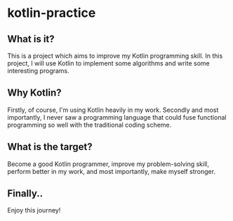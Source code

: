 # kotlin-practice
## What is it?
This is a project which aims to improve my Kotlin programming skill. In this project, I will use Kotlin to implement some algorithms and write some interesting programs.
## Why Kotlin?
Firstly, of course, I'm using Kotlin heavily in my work. Secondly and most importantly, I never saw a programming language that could fuse functional programming so well with the traditional coding scheme.
## What is the target?
Become a good Kotlin programmer, improve my problem-solving skill, perform better in my work, and most importantly, make myself stronger.
## Finally..
Enjoy this journey!